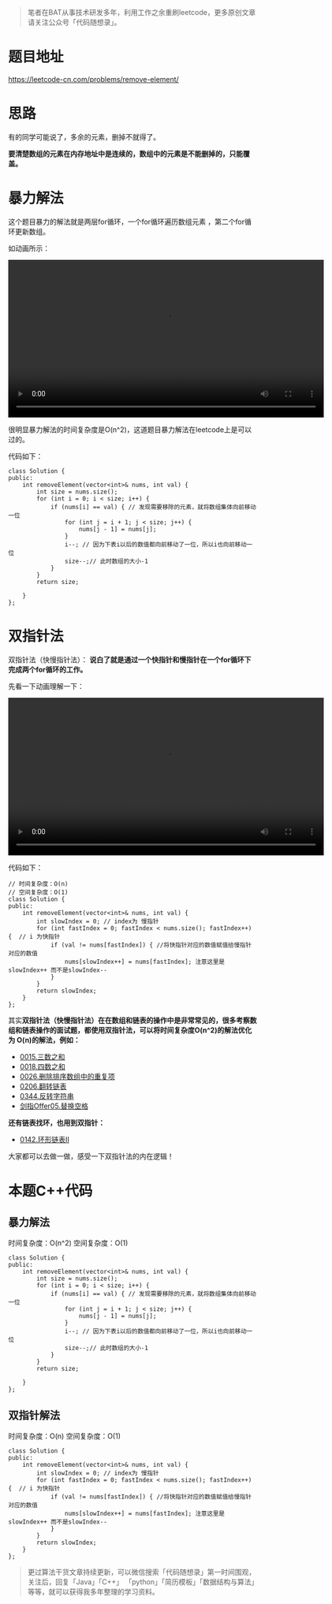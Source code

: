 > 笔者在BAT从事技术研发多年，利用工作之余重刷leetcode，更多原创文章请关注公众号「代码随想录」。

# 题目地址 

https://leetcode-cn.com/problems/remove-element/

# 思路 

有的同学可能说了，多余的元素，删掉不就得了。

**要清楚数组的元素在内存地址中是连续的，数组中的元素是不能删掉的，只能覆盖。**

# 暴力解法

这个题目暴力的解法就是两层for循环，一个for循环遍历数组元素 ，第二个for循环更新数组。 

如动画所示：

<video src='../video/27.移除元素-暴力解法.mp4' controls='controls' width='640' height='320' autoplay='autoplay'> Your browser does not support the video tag.</video></div>

很明显暴力解法的时间复杂度是O(n^2)，这道题目暴力解法在leetcode上是可以过的。

代码如下：

```
class Solution {
public:
    int removeElement(vector<int>& nums, int val) {
        int size = nums.size();
        for (int i = 0; i < size; i++) {
            if (nums[i] == val) { // 发现需要移除的元素，就将数组集体向前移动一位
                for (int j = i + 1; j < size; j++) {
                    nums[j - 1] = nums[j];
                }
                i--; // 因为下表i以后的数值都向前移动了一位，所以i也向前移动一位
                size--;// 此时数组的大小-1
            }
        }
        return size;

    }
};
```

# 双指针法

双指针法（快慢指针法）： **说白了就是通过一个快指针和慢指针在一个for循环下完成两个for循环的工作。**

先看一下动画理解一下：


<video src='../video/27.移除元素.mp4' controls='controls' width='640' height='320' autoplay='autoplay'> Your browser does not support the video tag.</video></div>

代码如下：
```
// 时间复杂度：O(n)
// 空间复杂度：O(1)
class Solution {
public:
    int removeElement(vector<int>& nums, int val) {
        int slowIndex = 0; // index为 慢指针
        for (int fastIndex = 0; fastIndex < nums.size(); fastIndex++) {  // i 为快指针
            if (val != nums[fastIndex]) { //将快指针对应的数值赋值给慢指针对应的数值
                nums[slowIndex++] = nums[fastIndex]; 注意这里是slowIndex++ 而不是slowIndex--
            }
        }
        return slowIndex;
    }
};
```

其实**双指针法（快慢指针法）在在数组和链表的操作中是非常常见的，很多考察数组和链表操作的面试题，都使用双指针法，可以将时间复杂度O(n^2)的解法优化为 O(n)的解法，例如：**

* [0015.三数之和](https://github.com/youngyangyang04/leetcode/blob/master/problems/0015.三数之和.md) 
* [0018.四数之和](https://github.com/youngyangyang04/leetcode/blob/master/problems/0018.四数之和.md) 
* [0026.删除排序数组中的重复项](https://github.com/youngyangyang04/leetcode/blob/master/problems/0026.删除排序数组中的重复项.md) 
* [0206.翻转链表](https://github.com/youngyangyang04/leetcode/blob/master/problems/0206.翻转链表.md) 
* [0344.反转字符串](https://github.com/youngyangyang04/leetcode/blob/master/problems/0344.反转字符串.md) 
* [剑指Offer05.替换空格](https://github.com/youngyangyang04/leetcode/blob/master/problems/剑指Offer05.替换空格.md) 

**还有链表找环，也用到双指针：**

* [0142.环形链表II](https://github.com/youngyangyang04/leetcode/blob/master/problems/0142.环形链表II.md) 

大家都可以去做一做，感受一下双指针法的内在逻辑！

# 本题C++代码
## 暴力解法

时间复杂度：O(n^2)
空间复杂度：O(1)
```
class Solution {
public:
    int removeElement(vector<int>& nums, int val) {
        int size = nums.size();
        for (int i = 0; i < size; i++) {
            if (nums[i] == val) { // 发现需要移除的元素，就将数组集体向前移动一位
                for (int j = i + 1; j < size; j++) {
                    nums[j - 1] = nums[j];
                }
                i--; // 因为下表i以后的数值都向前移动了一位，所以i也向前移动一位
                size--;// 此时数组的大小-1
            }
        }
        return size;

    }
};
```

## 双指针解法
时间复杂度：O(n)
空间复杂度：O(1)
```
class Solution {
public:
    int removeElement(vector<int>& nums, int val) {
        int slowIndex = 0; // index为 慢指针
        for (int fastIndex = 0; fastIndex < nums.size(); fastIndex++) {  // i 为快指针
            if (val != nums[fastIndex]) { //将快指针对应的数值赋值给慢指针对应的数值
                nums[slowIndex++] = nums[fastIndex]; 注意这里是slowIndex++ 而不是slowIndex--
            }
        }
        return slowIndex;
    }
};
```
> 更过算法干货文章持续更新，可以微信搜索「代码随想录」第一时间围观，关注后，回复「Java」「C++」 「python」「简历模板」「数据结构与算法」等等，就可以获得我多年整理的学习资料。

